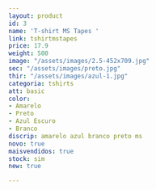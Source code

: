 ```yaml
---
layout: product
id: 3
name: 'T-shirt MS Tapes '
link: tshirtmstapes
price: 17.9
weight: 500
image: "/assets/images/2.5-452x709.jpg"
sec: "/assets/images/preto.jpg"
thir: "/assets/images/azul-1.jpg"
categoria: tshirts
att: basic
color:
- Amarelo
- Preto
- Azul Escuro
- Branco
discrip: amarelo azul branco preto ms
novo: true
maisvendidos: true
stock: sim
new: true

---
```


